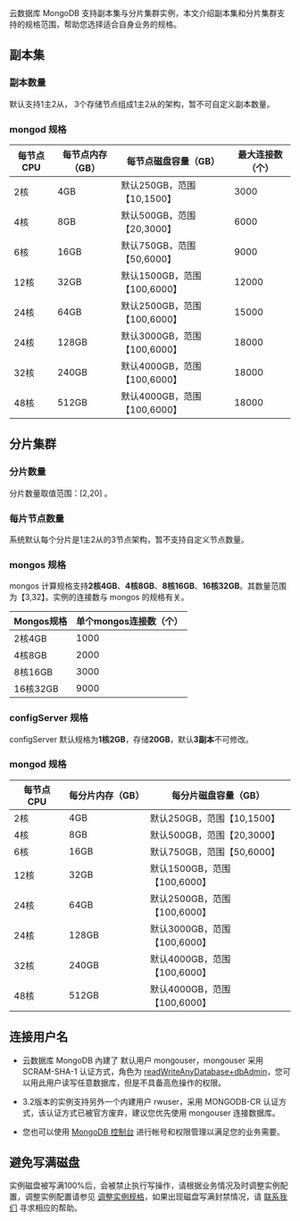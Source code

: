 云数据库 MongoDB 支持副本集与分片集群实例，本文介绍副本集和分片集群支持的规格范围，帮助您选择适合自身业务的规格。

## 副本集
### 副本数量
默认支持1主2从， 3个存储节点组成1主2从的架构，暂不可自定义副本数量。

### mongod 规格

| 每节点 CPU | 每节点内存（GB） | 每节点磁盘容量（GB）         | 最大连接数（个） |
| ------------- | ---------------- | ---------------------------- | ---------------- |
| 2核           | 4GB              | 默认250GB，范围【10,1500】   | 3000             |
| 4核           | 8GB              | 默认500GB，范围【20,3000】   | 6000             |
| 6核           | 16GB             | 默认750GB，范围【50,6000】   | 9000             |
| 12核          | 32GB             | 默认1500GB，范围【100,6000】 | 12000            |
| 24核          | 64GB             | 默认2500GB，范围【100,6000】 | 15000            |
| 24核          | 128GB            | 默认3000GB，范围【100,6000】 | 18000            |
| 32核          | 240GB            | 默认4000GB，范围【100,6000】 | 18000            |
| 48核          | 512GB            | 默认4000GB，范围【100,6000】 | 18000            |


## 分片集群
### 分片数量
分片数量取值范围：[2,20] 。

### 每片节点数量
系统默认每个分片是1主2从的3节点架构，暂不支持自定义节点数量。 

### mongos 规格
mongos 计算规格支持**2核4GB**、**4核8GB**、**8核16GB**、**16核32GB**。其数量范围为【3,32】。实例的连接数与 mongos 的规格有关。

| Mongos规格  | 单个mongos连接数（个） |
| ----------- | ---------------------- |
| 2核4GB   | 1000                   |
| 4核8GB   | 2000                   |
| 8核16GB  | 3000                   |
| 16核32GB | 9000                   |

### configServer 规格 
configServer 默认规格为**1核2GB**，存储**20GB**，默认**3副本**不可修改。 

### mongod 规格

| 每节点 CPU | 每分片内存（GB） | 每分片磁盘容量（GB）         |
| ------------- | ---------------- | ---------------------------- |
| 2核           | 4GB              | 默认250GB，范围【10,1500】   |
| 4核           | 8GB              | 默认500GB，范围【20,3000】   |
| 6核           | 16GB             | 默认750GB，范围【50,6000】   |
| 12核          | 32GB             | 默认1500GB，范围【100,6000】 |
| 24核          | 64GB             | 默认2500GB，范围【100,6000】 |
| 24核          | 128GB            | 默认3000GB，范围【100,6000】 |
| 32核          | 240GB            | 默认4000GB，范围【100,6000】 |
| 48核          | 512GB            | 默认4000GB，范围【100,6000】 |

## 连接用户名
- 云数据库 MongoDB 內建了 默认用户 mongouser，mongouser 采用 SCRAM-SHA-1 认证方式，角色为 [readWriteAnyDatabase+dbAdmin](https://docs.mongodb.org/v3.0/reference/built-in-roles/)，您可以用此用户读写任意数据库，但是不具备高危操作的权限。

- 3.2版本的实例支持另外一个内建用户 rwuser，采用 MONGODB-CR 认证方式，该认证方式已被官方废弃，建议您优先使用 mongouser 连接数据库。

- 您也可以使用 [MongoDB 控制台](https://console.cloud.tencent.com/mongodb) 进行帐号和权限管理以满足您的业务需要。

## 避免写满磁盘
实例磁盘被写满100%后，会被禁止执行写操作，请根据业务情况及时调整实例配置，调整实例配置请参见 [调整实例规格](https://cloud.tencent.com/document/product/240/19911)，如果出现磁盘写满封禁情况，请 [联系我们](https://cloud.tencent.com/about/connect) 寻求相应的帮助。

